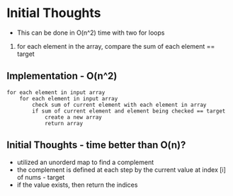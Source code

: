 # Initial Thoughts
- This can be done in O(n^2) time with two for loops
1. for each element in the array, compare the sum of each element == target

## Implementation - O(n^2)
```pseudocode
for each element in input array
    for each element in input array
        check sum of current element with each element in array
        if sum of current element and element being checked == target
            create a new array
            return array
```
## Initial Thoughts - time better than O(n)?
- utilized an unorderd map to find a complement
- the complement is defined at each step by the current value at index [i] of nums - target
- if the value exists, then return the indices